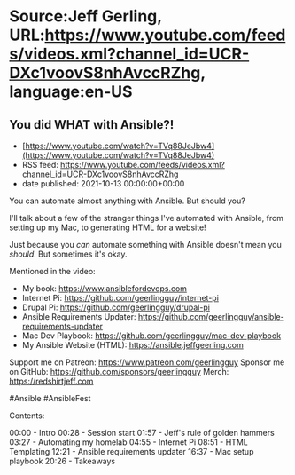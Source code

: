 # Source:Jeff Gerling, URL:https://www.youtube.com/feeds/videos.xml?channel_id=UCR-DXc1voovS8nhAvccRZhg, language:en-US

## You did WHAT with Ansible?!
 - [https://www.youtube.com/watch?v=TVq88JeJbw4](https://www.youtube.com/watch?v=TVq88JeJbw4)
 - RSS feed: https://www.youtube.com/feeds/videos.xml?channel_id=UCR-DXc1voovS8nhAvccRZhg
 - date published: 2021-10-13 00:00:00+00:00

You can automate almost anything with Ansible. But should you?

I'll talk about a few of the stranger things I've automated with Ansible, from setting up my Mac, to generating HTML for a website!

Just because you _can_ automate something with Ansible doesn't mean you _should_. But sometimes it's okay.

Mentioned in the video:

  - My book: https://www.ansiblefordevops.com
  - Internet Pi: https://github.com/geerlingguy/internet-pi
  - Drupal Pi: https://github.com/geerlingguy/drupal-pi
  - Ansible Requirements Updater: https://github.com/geerlingguy/ansible-requirements-updater
  - Mac Dev Playbook: https://github.com/geerlingguy/mac-dev-playbook
  - My Ansible Website (HTML): https://ansible.jeffgeerling.com

Support me on Patreon: https://www.patreon.com/geerlingguy
Sponsor me on GitHub: https://github.com/sponsors/geerlingguy
Merch: https://redshirtjeff.com

#Ansible #AnsibleFest

Contents:

00:00 - Intro
00:28 - Session start
01:57 - Jeff's rule of golden hammers
03:27 - Automating my homelab
04:55 - Internet Pi
08:51 - HTML Templating
12:21 - Ansible requirements updater
16:37 - Mac setup playbook
20:26 - Takeaways

